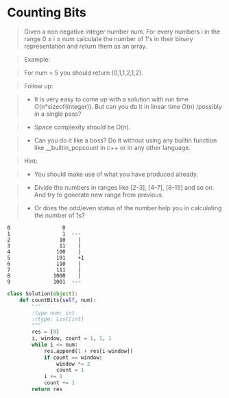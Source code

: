 # Counting Bits

> Given a non negative integer number num. For every numbers i in the range 0 ≤ i ≤ num calculate the number of 1's in their binary representation and return them as an array.

> Example:

> For num = 5 you should return [0,1,1,2,1,2].

> Follow up:

> * It is very easy to come up with a solution with run time O(n*sizeof(integer)). But can you do it in linear time O(n) /possibly in a single pass?

> * Space complexity should be O(n).

> * Can you do it like a boss? Do it without using any builtin function like __builtin_popcount in c++ or in any other language.

> Hint:

> * You should make use of what you have produced already.

> * Divide the numbers in ranges like [2-3], [4-7], [8-15] and so on. And try to generate new range from previous.

> * Or does the odd/even status of the number help you in calculating the number of 1s?

```
0                 0
1                 1  ---
2                10    |
3                11    |
4               100    |
5               101    +1
6               110    |
7               111    |
8              1000    |
9              1001  ---
```

```Python
class Solution(object):
    def countBits(self, num):
        """
        :type num: int
        :rtype: List[int]
        """
        res = [0]
        i, window, count = 1, 1, 1
        while i <= num:
            res.append(1 + res[i-window])
            if count == window:
                window *= 2
                count = 1
            i += 1
            count += 1
        return res
```
